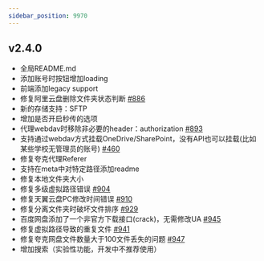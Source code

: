 ```yaml
---
sidebar_position: 9970
---
```


## v2.4.0

- 全局README.md
- 添加账号时按钮增加loading
- 前端添加legacy support
- 修复阿里云盘删除文件夹状态判断 [#886](https://github.com/Xhofe/alist/issues/886)
- 新的存储支持：SFTP
- 增加是否开启秒传的选项
- 代理webdav时移除非必要的header：authorization [#893](https://github.com/Xhofe/alist/issues/893)
- 支持通过webdav方式挂载OneDrive/SharePoint，没有API也可以挂载(比如某些学校无管理员的账号) [#460](https://github.com/Xhofe/alist/issues/460)
- 修复夸克代理Referer
- 支持在meta中对特定路径添加readme
- 修复本地文件夹大小
- 修复多级虚拟路径错误 [#904](https://github.com/Xhofe/alist/issues/904)
- 修复天翼云盘PC修改时间错误 [#910](https://github.com/Xhofe/alist/issues/910)
- 修复分离文件夹时破坏文件排序 [#929](https://github.com/Xhofe/alist/issues/929)
- 百度网盘添加了一个非官方下载接口(crack)，无需修改UA [#945](https://github.com/Xhofe/alist/issues/945)
- 修复虚拟路径导致的重复文件 [#941](https://github.com/Xhofe/alist/issues/941)
- 修复夸克网盘文件数量大于100文件丢失的问题 [#947](https://github.com/Xhofe/alist/issues/947)
- 增加搜索（实验性功能，开发中不推荐使用）